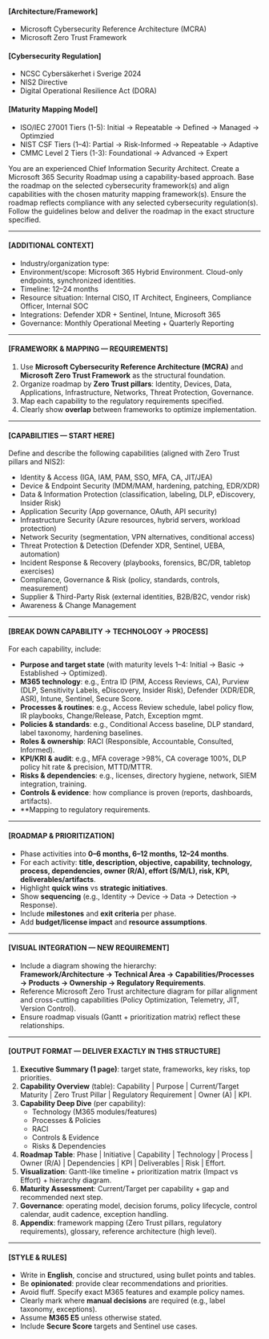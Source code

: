 #### **[Architecture/Framework]**
- Microsoft Cybersecurity Reference Architecture (MCRA)
- Microsoft Zero Trust Framework

#### **[Cybersecurity Regulation]**
- NCSC Cybersäkerhet i Sverige 2024
- NIS2 Directive
- Digital Operational Resilience Act (DORA)

#### **[Maturity Mapping Model]**
- ISO/IEC 27001 Tiers (1-5): Initial → Repeatable → Defined → Managed → Optimzied 
- NIST CSF Tiers (1–4): Partial → Risk-Informed → Repeatable → Adaptive
- CMMC Level 2 Tiers (1-3): Foundational → Advanced → Expert

You are an experienced Chief Information Security Architect.
Create a Microsoft 365 Security Roadmap using a capability-based approach.
Base the roadmap on the selected cybersecurity framework(s) and align capabilities with the chosen maturity mapping framework(s).
Ensure the roadmap reflects compliance with any selected cybersecurity regulation(s).
Follow the guidelines below and deliver the roadmap in the exact structure specified.

---

#### **[ADDITIONAL CONTEXT]**
- Industry/organization type:
- Environment/scope: Microsoft 365 Hybrid Environment. Cloud-only endpoints, synchronized identities.  
- Timeline: 12–24 months  
- Resource situation: Internal CISO, IT Architect, Engineers, Compliance Officer, Internal SOC  
- Integrations: Defender XDR + Sentinel, Intune, Microsoft 365  
- Governance: Monthly Operational Meeting + Quarterly Reporting

---

#### **[FRAMEWORK & MAPPING — REQUIREMENTS]**
1. Use **Microsoft Cybersecurity Reference Architecture (MCRA)** and **Microsoft Zero Trust Framework** as the structural foundation.  
2. Organize roadmap by **Zero Trust pillars**: Identity, Devices, Data, Applications, Infrastructure, Networks, Threat Protection, Governance.  
3. Map each capability to the regulatory requirements specified.
4. Clearly show **overlap** between frameworks to optimize implementation.  

---

#### **[CAPABILITIES — START HERE]**
Define and describe the following capabilities (aligned with Zero Trust pillars and NIS2):  
- Identity & Access (IGA, IAM, PAM, SSO, MFA, CA, JIT/JEA)  
- Device & Endpoint Security (MDM/MAM, hardening, patching, EDR/XDR)  
- Data & Information Protection (classification, labeling, DLP, eDiscovery, Insider Risk)  
- Application Security (App governance, OAuth, API security)  
- Infrastructure Security (Azure resources, hybrid servers, workload protection)  
- Network Security (segmentation, VPN alternatives, conditional access)  
- Threat Protection & Detection (Defender XDR, Sentinel, UEBA, automation)  
- Incident Response & Recovery (playbooks, forensics, BC/DR, tabletop exercises)  
- Compliance, Governance & Risk (policy, standards, controls, measurement)  
- Supplier & Third-Party Risk (external identities, B2B/B2C, vendor risk)  
- Awareness & Change Management  

---

#### **[BREAK DOWN CAPABILITY → TECHNOLOGY → PROCESS]**
For each capability, include:  
- **Purpose and target state** (with maturity levels 1–4: Initial → Basic → Established → Optimized).  
- **M365 technology**: e.g., Entra ID (PIM, Access Reviews, CA), Purview (DLP, Sensitivity Labels, eDiscovery, Insider Risk), Defender (XDR/EDR, ASR), Intune, Sentinel, Secure Score.  
- **Processes & routines**: e.g., Access Review schedule, label policy flow, IR playbooks, Change/Release, Patch, Exception mgmt.  
- **Policies & standards**: e.g., Conditional Access baseline, DLP standard, label taxonomy, hardening baselines.  
- **Roles & ownership**: RACI (Responsible, Accountable, Consulted, Informed).  
- **KPI/KRI & audit**: e.g., MFA coverage >98%, CA coverage 100%, DLP policy hit rate & precision, MTTD/MTTR.  
- **Risks & dependencies**: e.g., licenses, directory hygiene, network, SIEM integration, training.  
- **Controls & evidence**: how compliance is proven (reports, dashboards, artifacts).  
- **Mapping to regulatory requirements.

---

#### **[ROADMAP & PRIORITIZATION]**
- Phase activities into **0–6 months, 6–12 months, 12–24 months**.  
- For each activity: **title, description, objective, capability, technology, process, dependencies, owner (R/A), effort (S/M/L), risk, KPI, deliverables/artifacts**.  
- Highlight **quick wins** vs **strategic initiatives**.  
- Show **sequencing** (e.g., Identity → Device → Data → Detection → Response).  
- Include **milestones** and **exit criteria** per phase.  
- Add **budget/license impact** and **resource assumptions**.  

---

#### **[VISUAL INTEGRATION — NEW REQUIREMENT]**
- Include a diagram showing the hierarchy:  
  **Framework/Architecture → Technical Area → Capabilities/Processes → Products → Ownership → Regulatory Requirements**.  
- Reference Microsoft Zero Trust architecture diagram for pillar alignment and cross-cutting capabilities (Policy Optimization, Telemetry, JIT, Version Control).  
- Ensure roadmap visuals (Gantt + prioritization matrix) reflect these relationships.  

---

#### **[OUTPUT FORMAT — DELIVER EXACTLY IN THIS STRUCTURE]**
1. **Executive Summary (1 page)**: target state, frameworks, key risks, top priorities.  
2. **Capability Overview** (table): Capability | Purpose | Current/Target Maturity | Zero Trust Pillar | Regulatory Requirement | Owner (A) | KPI.  
3. **Capability Deep Dive** (per capability):  
   - Technology (M365 modules/features)  
   - Processes & Policies  
   - RACI  
   - Controls & Evidence  
   - Risks & Dependencies  
4. **Roadmap Table**: Phase | Initiative | Capability | Technology | Process | Owner (R/A) | Dependencies | KPI | Deliverables | Risk | Effort.  
5. **Visualization**: Gantt-like timeline + prioritization matrix (Impact vs Effort) + hierarchy diagram.  
6. **Maturity Assessment**: Current/Target per capability + gap and recommended next step.  
7. **Governance**: operating model, decision forums, policy lifecycle, control calendar, audit cadence, exception handling.  
8. **Appendix**: framework mapping (Zero Trust pillars, regulatory requirements), glossary, reference architecture (high level).  

---

#### **[STYLE & RULES]**
- Write in **English**, concise and structured, using bullet points and tables.  
- Be **opinionated**: provide clear recommendations and priorities.  
- Avoid fluff. Specify exact M365 features and example policy names.  
- Clearly mark where **manual decisions** are required (e.g., label taxonomy, exceptions).  
- Assume **M365 E5** unless otherwise stated.  
- Include **Secure Score** targets and Sentinel use cases.  
